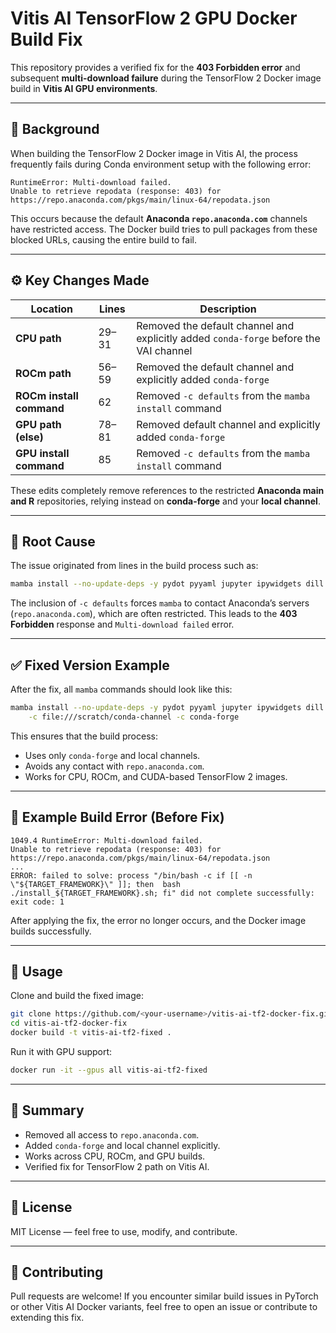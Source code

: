 # Vitis AI TensorFlow 2 GPU Docker Build Fix

This repository provides a verified fix for the **403 Forbidden error** and subsequent **multi-download failure** during the TensorFlow 2 Docker image build in **Vitis AI GPU environments**.

---

## 🧩 Background

When building the TensorFlow 2 Docker image in Vitis AI, the process frequently fails during Conda environment setup with the following error:

```
RuntimeError: Multi-download failed.
Unable to retrieve repodata (response: 403) for https://repo.anaconda.com/pkgs/main/linux-64/repodata.json
```

This occurs because the default **Anaconda `repo.anaconda.com`** channels have restricted access. The Docker build tries to pull packages from these blocked URLs, causing the entire build to fail.

---

## ⚙️ Key Changes Made

| Location                 | Lines | Description                                                                           |
| ------------------------ | ----- | ------------------------------------------------------------------------------------- |
| **CPU path**             | 29–31 | Removed the default channel and explicitly added `conda-forge` before the VAI channel |
| **ROCm path**            | 56–59 | Removed the default channel and explicitly added `conda-forge`                        |
| **ROCm install command** | 62    | Removed `-c defaults` from the `mamba install` command                                |
| **GPU path (else)**      | 78–81 | Removed default channel and explicitly added `conda-forge`                            |
| **GPU install command**  | 85    | Removed `-c defaults` from the `mamba install` command                                |

These edits completely remove references to the restricted **Anaconda main and R** repositories, relying instead on **conda-forge** and your **local channel**.

---

## 🧠 Root Cause

The issue originated from lines in the build process such as:

```bash
mamba install --no-update-deps -y pydot pyyaml jupyter ipywidgets dill progressbar2 pytest pandas matplotlib pillow -c file:///scratch/conda-channel -c conda-forge -c defaults
```

The inclusion of `-c defaults` forces `mamba` to contact Anaconda’s servers (`repo.anaconda.com`), which are often restricted. This leads to the **403 Forbidden** response and `Multi-download failed` error.

---

## ✅ Fixed Version Example

After the fix, all `mamba` commands should look like this:

```bash
mamba install --no-update-deps -y pydot pyyaml jupyter ipywidgets dill progressbar2 pytest pandas matplotlib pillow \
    -c file:///scratch/conda-channel -c conda-forge
```

This ensures that the build process:

* Uses only `conda-forge` and local channels.
* Avoids any contact with `repo.anaconda.com`.
* Works for CPU, ROCm, and CUDA-based TensorFlow 2 images.

---

## 🧱 Example Build Error (Before Fix)

```
1049.4 RuntimeError: Multi-download failed.
Unable to retrieve repodata (response: 403) for https://repo.anaconda.com/pkgs/main/linux-64/repodata.json
...
ERROR: failed to solve: process "/bin/bash -c if [[ -n \"${TARGET_FRAMEWORK}\" ]]; then  bash ./install_${TARGET_FRAMEWORK}.sh; fi" did not complete successfully: exit code: 1
```

After applying the fix, the error no longer occurs, and the Docker image builds successfully.

---

## 🚀 Usage

Clone and build the fixed image:

```bash
git clone https://github.com/<your-username>/vitis-ai-tf2-docker-fix.git
cd vitis-ai-tf2-docker-fix
docker build -t vitis-ai-tf2-fixed .
```

Run it with GPU support:

```bash
docker run -it --gpus all vitis-ai-tf2-fixed
```

---

## 🧾 Summary

* Removed all access to `repo.anaconda.com`.
* Added `conda-forge` and local channel explicitly.
* Works across CPU, ROCm, and GPU builds.
* Verified fix for TensorFlow 2 path on Vitis AI.

---

## 🪪 License

MIT License — feel free to use, modify, and contribute.

---

## 🤝 Contributing

Pull requests are welcome! If you encounter similar build issues in PyTorch or other Vitis AI Docker variants, feel free to open an issue or contribute to extending this fix.

